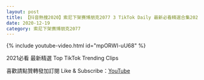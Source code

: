 ```yaml
---
layout: post
title: 【抖音熱搜2020】索尼下架赛博朋克2077 3 TikTok Daily 最新必看精選合集2020 12 19
date: 2020-12-19
category: 索尼下架赛博朋克2077
---
```


{% include youtube-video.html id="mpORWI-uU68" %}

2021必看 最新精選 Top TikTok Trending Clips

喜歡請點贊轉發加訂閱 Like & Subscribe：[YouTube](https://www.youtube.com/channel/UCAoR7VcanIPd04uEq_GIylA/videos)

